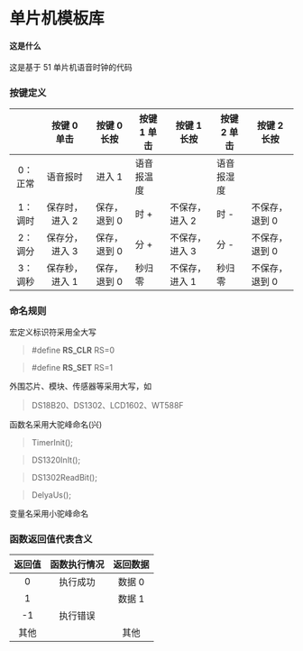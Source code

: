 # 单片机模板库

#### 这是什么

这是基于 51 单片机语音时钟的代码

### 按键定义

|         |  按键 0 单击   | 按键 0 长按  | 按键 1 单击 | 按键 1 长按    | 按键 2 单击 | 按键 2 长按    |
| :-----: | :------------: | :----------: | ----------- | -------------- | ----------- | -------------- |
| 0：正常 |    语音报时    |    进入 1    | 语音报温度  |                | 语音报湿度  |                |
| 1：调时 | 保存时，进入 2 | 保存，退到 0 | 时 +        | 不保存，进入 2 | 时 -        | 不保存，退到 0 |
| 2：调分 | 保存分，进入 3 | 保存，退到 0 | 分 +        | 不保存，进入 3 | 分 -        | 不保存，退到 0 |
| 3：调秒 | 保存秒，进入 1 | 保存，退到 0 | 秒归零      | 不保存，进入 1 | 秒归零      | 不保存，退到 0 |

### 命名规则

宏定义标识符采用全大写

> #define **RS_CLR** RS=0

> #define **RS_SET** RS=1

外围芯片、模块、传感器等采用大写，如

> DS18B20、DS1302、LCD1602、WT588F

函数名采用大驼峰命名(兴)

> TimerInit();

> DS1320InIt();

> DS1302ReadBit();

> DelyaUs();

变量名采用小驼峰命名

### 函数返回值代表含义

| 返回值 | 函数执行情况 | 返回数据 |
| :----: | :----------: | :------: |
|   0    |   执行成功   |  数据 0  |
|   1    |              |  数据 1  |
|   -1   |   执行错误   |          |
|  其他  |              |   其他   |
